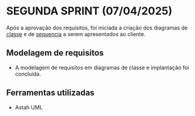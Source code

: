 # SEGUNDA SPRINT (07/04/2025)

Após a aprovação dos requisitos, foi iniciada a criação dos diagramas de [classe](https://github.com/ChristianFernandesLemos/Suporte-T-cnico/blob/main/Backlog/Diagramas/Classe%20chamados.asta) e de [sequencia](https://github.com/ChristianFernandesLemos/Suporte-T-cnico/blob/main/Backlog/Diagramas/Chamados%20Sequencia.asta) a serem apresentados ao cliente.

## Modelagem de requisitos
* A modelagem de requisitos em diagramas de classe e implantação foi concluída.

## Ferramentas utilizadas
* Astah UML


